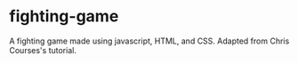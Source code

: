 ﻿# fighting-game

A fighting game made using javascript, HTML, and CSS. Adapted from Chris Courses's tutorial.
